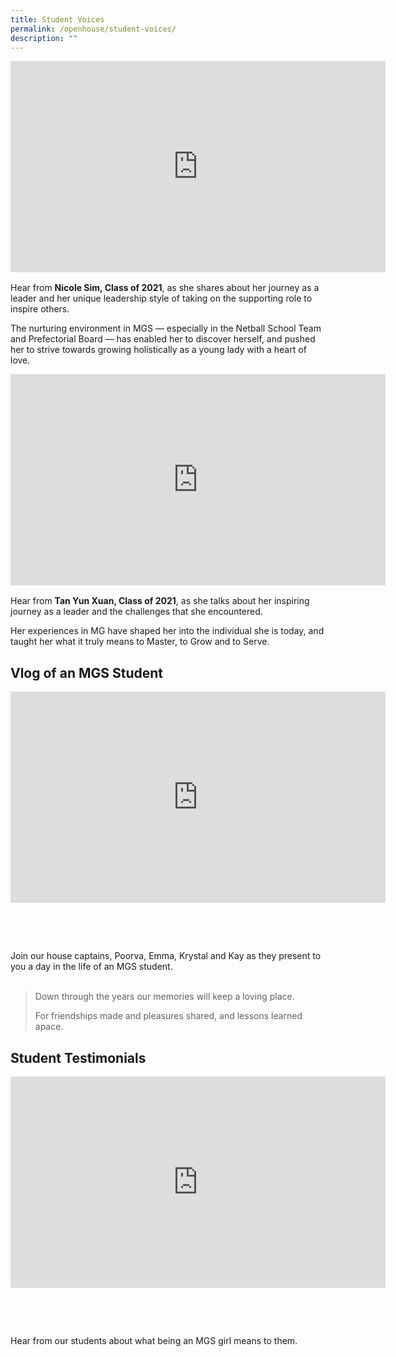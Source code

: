 ```yaml
---
title: Student Voices
permalink: /openhouse/student-voices/
description: ""
---
```

<div style="width:100%; height:340px">
	<iframe width="600" height="338" src="https://www.youtube.com/embed/QvQ53lOmk4M" title="Nicole Sim (MGS, Class of 2021)" frameborder="0" allow="accelerometer; autoplay; clipboard-write; encrypted-media; gyroscope; picture-in-picture" allowfullscreen></iframe></div>
	
Hear from **Nicole Sim, Class of 2021**, as she shares about her journey as a leader and her unique leadership style of taking on the supporting role to inspire others. 

The nurturing environment in MGS — especially in the Netball School Team and Prefectorial Board — has enabled her to discover herself, and pushed her to strive towards growing holistically as a young lady with a heart of love.


<div style="width:100%; height:340px">
<iframe width="600" height="338" src="https://www.youtube.com/embed/SI3dTPIMyx0" title="Tan Yun Xuan (MGS, Class of 2021)" frameborder="0" allow="accelerometer; autoplay; clipboard-write; encrypted-media; gyroscope; picture-in-picture" allowfullscreen></iframe>
</div>

Hear from **Tan Yun Xuan, Class of 2021**, as she talks about her inspiring journey as a leader and the challenges that she encountered. 

Her experiences in MG have shaped her into the individual she is today, and taught her what it truly means to Master, to Grow and to Serve.


## Vlog of an MGS Student

<div style="width:100%; height:400px">
	<iframe width="600" height="338" src="https://www.youtube.com/embed/jgc13GkUqbY" title="Vlog of an MGS Student" frameborder="0" allow="accelerometer; autoplay; clipboard-write; encrypted-media; gyroscope; picture-in-picture" allowfullscreen></iframe>
</div>

Join our house captains, Poorva, Emma, Krystal and Kay as they present to you a day in the life of an MGS student. <br><br>

> Down through the years our memories will keep a loving place.  
> 
> For friendships made and pleasures shared, and lessons learned apace.


## Student Testimonials
<div style="width:100%; height:400px">
<iframe width="600" height="338" src="https://www.youtube.com/embed/LZT0I1SWSvs" title="Student Testimonials" frameborder="0" allow="accelerometer; autoplay; clipboard-write; encrypted-media; gyroscope; picture-in-picture" allowfullscreen></iframe>
</div>

Hear from our students about what being an MGS girl means to them.